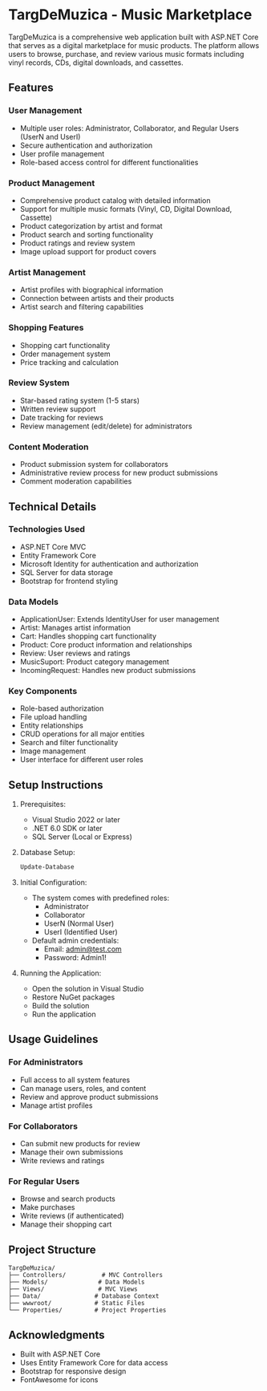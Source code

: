 # TargDeMuzica - Music Marketplace

TargDeMuzica is a comprehensive web application built with ASP.NET Core that serves as a digital marketplace for music products. The platform allows users to browse, purchase, and review various music formats including vinyl records, CDs, digital downloads, and cassettes.

## Features

### User Management
- Multiple user roles: Administrator, Collaborator, and Regular Users (UserN and UserI)
- Secure authentication and authorization
- User profile management
- Role-based access control for different functionalities

### Product Management
- Comprehensive product catalog with detailed information
- Support for multiple music formats (Vinyl, CD, Digital Download, Cassette)
- Product categorization by artist and format
- Product search and sorting functionality
- Product ratings and review system
- Image upload support for product covers

### Artist Management
- Artist profiles with biographical information
- Connection between artists and their products
- Artist search and filtering capabilities

### Shopping Features
- Shopping cart functionality
- Order management system
- Price tracking and calculation

### Review System
- Star-based rating system (1-5 stars)
- Written review support
- Date tracking for reviews
- Review management (edit/delete) for administrators

### Content Moderation
- Product submission system for collaborators
- Administrative review process for new product submissions
- Comment moderation capabilities

## Technical Details

### Technologies Used
- ASP.NET Core MVC
- Entity Framework Core
- Microsoft Identity for authentication and authorization
- SQL Server for data storage
- Bootstrap for frontend styling

### Data Models
- ApplicationUser: Extends IdentityUser for user management
- Artist: Manages artist information
- Cart: Handles shopping cart functionality
- Product: Core product information and relationships
- Review: User reviews and ratings
- MusicSuport: Product category management
- IncomingRequest: Handles new product submissions

### Key Components
- Role-based authorization
- File upload handling
- Entity relationships
- CRUD operations for all major entities
- Search and filter functionality
- Image management
- User interface for different user roles

## Setup Instructions

1. Prerequisites:
   - Visual Studio 2022 or later
   - .NET 6.0 SDK or later
   - SQL Server (Local or Express)

2. Database Setup:
   ```bash
   Update-Database
   ```

3. Initial Configuration:
   - The system comes with predefined roles:
     * Administrator
     * Collaborator
     * UserN (Normal User)
     * UserI (Identified User)
   - Default admin credentials:
     * Email: admin@test.com
     * Password: Admin1!

4. Running the Application:
   - Open the solution in Visual Studio
   - Restore NuGet packages
   - Build the solution
   - Run the application

## Usage Guidelines

### For Administrators
- Full access to all system features
- Can manage users, roles, and content
- Review and approve product submissions
- Manage artist profiles

### For Collaborators
- Can submit new products for review
- Manage their own submissions
- Write reviews and ratings

### For Regular Users
- Browse and search products
- Make purchases
- Write reviews (if authenticated)
- Manage their shopping cart

## Project Structure

```
TargDeMuzica/
├── Controllers/          # MVC Controllers
├── Models/              # Data Models
├── Views/               # MVC Views
├── Data/               # Database Context
├── wwwroot/            # Static Files
└── Properties/         # Project Properties
```

## Acknowledgments

- Built with ASP.NET Core
- Uses Entity Framework Core for data access
- Bootstrap for responsive design
- FontAwesome for icons
